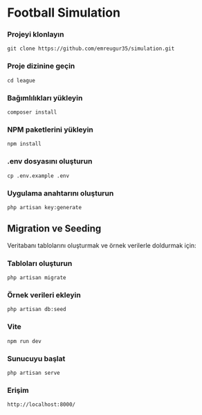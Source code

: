 # Football Simulation
### Projeyi klonlayın
```git clone https://github.com/emreugur35/simulation.git```
### Proje dizinine geçin
```cd league```

### Bağımlılıkları yükleyin
```composer install```

### NPM paketlerini yükleyin
```npm install```

### .env dosyasını oluşturun
```cp .env.example .env```

### Uygulama anahtarını oluşturun
```php artisan key:generate```

## Migration ve Seeding
Veritabanı tablolarını oluşturmak ve örnek verilerle doldurmak için:

### Tabloları oluşturun
```php artisan migrate```

### Örnek verileri ekleyin
```php artisan db:seed```

### Vite
```npm run dev```

### Sunucuyu başlat
```php artisan serve```

### Erişim
```http://localhost:8000/```
